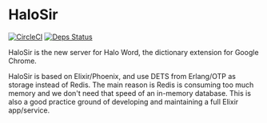 # HaloSir

[![CircleCI](https://circleci.com/gh/HaloWordApp/halosir.svg?style=svg)](https://circleci.com/gh/HaloWordApp/halosir)
[![Deps Status](https://beta.hexfaktor.org/badge/all/github/ElaWorkshop/halosir.svg)](https://beta.hexfaktor.org/github/ElaWorkshop/halosir)

HaloSir is the new server for Halo Word, the dictionary extension for Google Chrome.

HaloSir is based on Elixir/Phoenix, and use DETS from Erlang/OTP as storage instead of Redis. The main reason is Redis is consuming too much memory and we don't need that speed of an in-memory database. This is also a good practice ground of developing and maintaining a full Elixir app/service.
